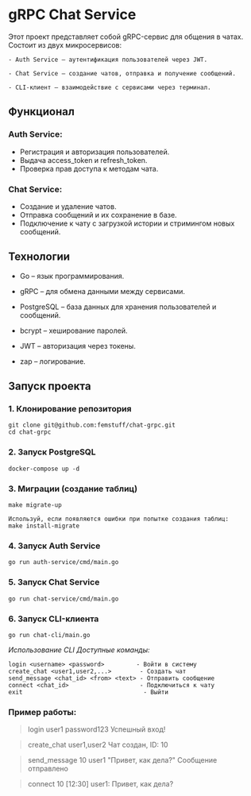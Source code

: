 # gRPC Chat Service

Этот проект представляет собой gRPC-сервис для общения в чатах. Состоит из двух микросервисов:

    - Auth Service – аутентификация пользователей через JWT.

    - Chat Service – создание чатов, отправка и получение сообщений.

    - CLI-клиент – взаимодействие с сервисами через терминал.

## Функционал

### Auth Service:

* Регистрация и авторизация пользователей.
* Выдача access_token и refresh_token.
* Проверка прав доступа к методам чата.

### Chat Service:

* Создание и удаление чатов.
* Отправка сообщений и их сохранение в базе.
* Подключение к чату с загрузкой истории и стримингом новых сообщений.

## Технологии

* Go – язык программирования.


* gRPC – для обмена данными между сервисами.


* PostgreSQL – база данных для хранения пользователей и сообщений.


* bcrypt – хеширование паролей.


* JWT – авторизация через токены.


* zap – логирование.

## Запуск проекта

### 1. Клонирование репозитория

    git clone git@github.com:femstuff/chat-grpc.git
    cd chat-grpc

### 2. Запуск PostgreSQL

    docker-compose up -d

### 3. Миграции (создание таблиц)

    make migrate-up

    Используй, если появляются ошибки при попытке создания таблиц:
    make install-migrate

### 4. Запуск Auth Service

    go run auth-service/cmd/main.go

### 5. Запуск Chat Service

    go run chat-service/cmd/main.go

### 6. Запуск CLI-клиента

    go run chat-cli/main.go

_Использование CLI
Доступные команды:_

    login <username> <password>         - Войти в систему  
    create_chat <user1,user2,...>        - Создать чат  
    send_message <chat_id> <from> <text> - Отправить сообщение  
    connect <chat_id>                    - Подключиться к чату  
    exit                                  - Выйти

### Пример работы:

> login user1 password123
Успешный вход!

> create_chat user1,user2
Чат создан, ID: 10

> send_message 10 user1 "Привет, как дела?"
Сообщение отправлено

> connect 10
[12:30] user1: Привет, как дела?
